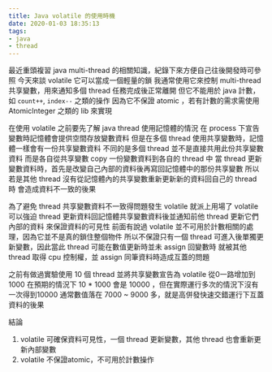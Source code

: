 ```yaml
---
title: Java volatile 的使用時機
date: 2020-01-03 18:35:13
tags:
- java
- thread
---
```

最近重頭複習 java multi-thread 的相關知識，紀錄下來方便自己往後開發時可參照
今天來談 volatile 它可以當成一個輕量的鎖
我通常使用它來控制 multi-thread 共享變數，用來通知多個 thread 任務完成後正常離開
但它不能用於 java 計數，如 `count++`, `index--` 之類的操作
因為它不保證 atomic ，若有計數的需求需使用 AtomicInteger 之類的 lib 來實現

在使用 volatile 之前要先了解 java thread 使用記憶體的情況
在 process 下宣告變數時記憶體會提供空間存放變數資料
但是在多個 thread 使用共享變數時，記憶體一樣會有一份共享變數資料
不同的是多個 thread 並不是直接共用此份共享變數資料
而是各自從共享變數 copy 一份變數資料到各自的 thread 中
當 thread 更新變數資料時，首先是改變自己內部的資料後再寫回記憶體中的那份共享變數
所以若是其他 thread 沒有從記憶體內的共享變數重新更新新的資料回自己的 thread 時
會造成資料不一致的後果

為了避免 thread 共享變數資料不一致得問題發生 volatile 就派上用場了
volatile 可以強迫 thread 更新資料回記憶體共享變數資料後並通知前他 thread 更新它們內部的資料
來保證資料的可見性
前面有說過 volatile 並不可用於計數相關的處理，因為它並不是真的鎖住整個物件
所以不保證只有一個 thread 可進入後單獨更新變數，因此當此 thread 可能在數值更新時並未 assign 回變數時
就被其他 thread 取得 cpu 控制權，並 assign 同筆資料時造成互蓋的問題

之前有做過實驗使用 10 個 thread 並將共享變數宣告為 volatile 從0一路增加到1000
在預期的情況下 10 * 1000 會是 10000 ，但在實際運行多次的情況下沒有一次得到10000
通常數值落在 7000 ~ 9000 多，就是高併發快速交錯運行下互蓋資料的後果

結論
1. volatile 可確保資料可見性，一個 thread 更新變數，其他 thread 也會重新更新內部變數
2. volatile 不保證atomic，不可用於計數操作
